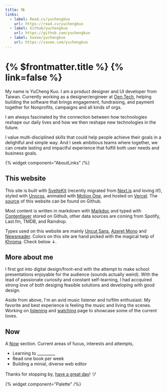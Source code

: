 ```yaml
---
title: 嗨
links:
  - label: Read.cv/yuchengkuo
    url: https://read.cv/yuchengkuo
  - label: Github/yuchengkuo
    url: https://github.com/yuchengkuo
  - label: Savee/yuchengkuo
    url: https://savee.com/yuchengkuo
---
```


# {% $frontmatter.title %} {% link=false %}

My name is YuCheng Kuo. I am a product designer and UI developer from Taiwan. Currently working as a designer/engineer at [Oen Tech](https://oen.tw), helping building the software that brings engagement, fundraising, and payment together for Nonprofits, campaigns and all kinds of orgs.

I am always fascinated by the connection between how technologies reshape our daily lives and how we then reshape new technologies in the future.

I value multi-disciplined skills that could help people achieve their goals in a delightful and simple way. And I seek ambitious teams where together, we can create lasting and impactful experience that fulfill both user needs and business goals.

{% widget component="AboutLinks" /%}

## This website

This site is built with [SvelteKit](https://kit.svelte.dev) (recently migrated from [Next.js](https://nextjs.org) and loving it!), styled with [Unocss](https://uno.antfu.me/), animated with [Motion One](https://motion.dev), and hosted on [Vercel](https://vercel.com). The [source](https://github.com/yuchengkuo/yckuo) of this website can be found on Github.

Most content is written in markdown with [Markdoc](https://markdoc.io) and typed with [Contentlayer](https://contentlayer.dev) stored on Github, other data sources are coming from Spotify, Last.fm, TMDB, and Raindrop.

Types used on this website are mainly [Uncut Sans](https://uncut.wtf/sans-serif/uncut-sans.html), [Azeret Mono](https://azeret.displaay.net/) and [Newsreader](https://www.productiontype.com/family/newsreader). Colors on this site are hand picked with the magical help of [Khroma](https://khroma.co). Check below ↓.

## More about me

I first got into digital design/front-end with the attempt to make school presentations enjoyable for the audience (sounds actually weird). With the lead of passionate curiosity and constant self-learning, I had accquired strong love of both desiging feasible solutions and developing with good design.

Aside from above, I'm an avid music listener and tv/film enthusiast. My favorite and best experience is feeling the music and living the scenes. Working on [listening](/listening) and [watching](/watching) page to showcase some of the current loves.

## Now

A [Now](https://nownownow.com/about) section. Current areas of fucus, interests and attempts,

- Learning to \_\_\_\_\_\_\_\_\_
- Read one book per week
- Building a minial, diverse web editor

Thanks for stopping by, [have a great day](https://youtu.be/5PYzrhtDBrA)! ヅ

{% widget component="Palette" /%}
